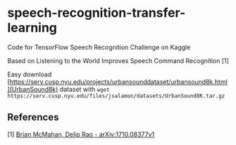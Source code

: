 # speech-recognition-transfer-learning

Code for TensorFlow Speech Recognition Challenge on Kaggle

Based on Listening to the World Improves Speech Command Recognition [1]

Easy download [https://serv.cusp.nyu.edu/projects/urbansounddataset/urbansound8k.html](UrbanSound8k) dataset with 
`wget https://serv.cusp.nyu.edu/files/jsalamon/datasets/UrbanSound8K.tar.gz`


## References
[1] [Brian McMahan, Delip Rao - arXiv:1710.08377v1](https://arxiv.org/abs/1710.08377v1)